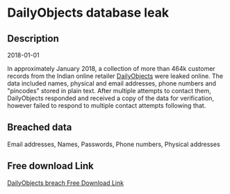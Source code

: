# DailyObjects database leak

## Description

2018-01-01

In approximately January 2018, a collection of more than 464k customer records from the Indian online retailer <a href="https://www.dailyobjects.com/" target="_blank" rel="noopener">DailyObjects</a> were leaked online. The data included names, physical and email addresses, phone numbers and &quot;pincodes&quot; stored in plain text. After multiple attempts to contact them, DailyObjects responded and received a copy of the data for verification, however failed to respond to multiple contact attempts following that.

## Breached data

Email addresses, Names, Passwords, Phone numbers, Physical addresses

## Free download Link

[DailyObjects breach Free Download Link](https://link-to.net/1229997/143.93919910794762/dynamic/?r=aHR0cHM6Ly93d3cubWVkaWFmaXJlLmNvbS92aWV3LzMwT1BLVnRnbUdzenFkci9kYWlseW9iamVjdHMuY29tL2ZpbGU=)